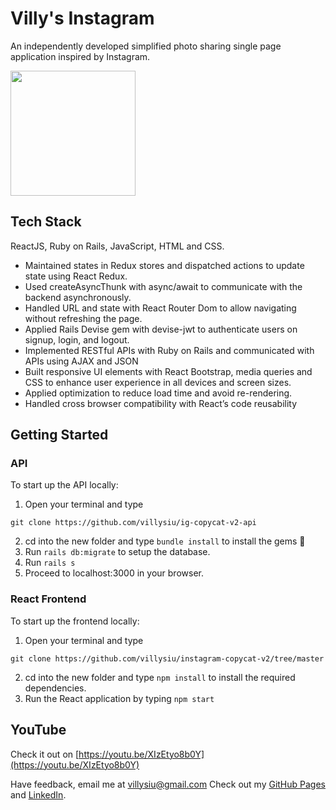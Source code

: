 # Villy's Instagram
An independently developed simplified photo sharing single page application inspired by Instagram.

<!-- <img src="https://villysiu.github.io/zoo-logic-v3/static/media/ZL_gameflow.a3798e2f4513666a7a67.gif" width="200"> -->
<img src="/instagram-copycat-v2/logo192.png" width="200">

## Tech Stack
ReactJS, Ruby on Rails, JavaScript, HTML and CSS.

* Maintained states in Redux stores and dispatched actions to update state using React Redux.
* Used createAsyncThunk with async/await to communicate with the backend asynchronously. 
* Handled URL and state with React Router Dom to allow navigating without refreshing the page.
* Applied Rails Devise gem with devise-jwt to authenticate users on signup, login, and logout.
* Implemented RESTful APIs with Ruby on Rails and communicated with APIs using AJAX and JSON
* Built responsive UI elements with React Bootstrap, media queries and CSS to enhance user experience in all devices and screen sizes.
* Applied optimization to reduce load time and avoid re-rendering.
* Handled cross browser compatibility with React’s code reusability


## Getting Started
<!-- Frontend: https://github.com/villysiu/instagram-copycat-v2/tree/master

API: https://github.com/villysiu/ig-copycat-v2-api -->

### API
To start up the API locally:

1. Open your terminal and type 
```
git clone https://github.com/villysiu/ig-copycat-v2-api
```
2. cd into the new folder and type 
``` bundle install ``` 
to install the gems 💎
3. Run ``` rails db:migrate ``` to setup the database.
4. Run ``` rails s ```
5. Proceed to localhost:3000 in your browser.

### React Frontend
<!-- The React frontend has been deployed to GitHub. After the API is started up in localhost:3000, visit [https://villysiu.github.io/instagram-copycat-v2/](https://villysiu.github.io/instagram-copycat-v2/) to see the site in action. -->

To start up the frontend locally:
1. Open your terminal and type 
```
git clone https://github.com/villysiu/instagram-copycat-v2/tree/master
``` 
2. cd into the new folder and type 
``` npm install ```
to install the required dependencies.
3.  Run the React application by typing 
``` npm start ```

## YouTube
Check it out on [https://youtu.be/XIzEtyo8b0Y](https://youtu.be/XIzEtyo8b0Y)

 

Have feedback, email me at [villysiu@gmail.com](villysiu@gmail.com)
Check out my [GitHub Pages](https://github.com/villysiu) and 
    [LinkedIn](https://www.linkedin.com/in/villy-siu-384b81132/).
